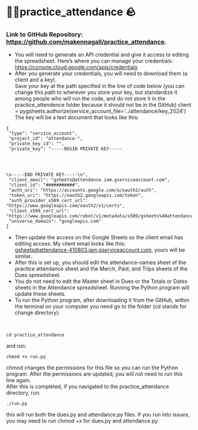 # 🧗‍♀️practice_attendance 🪨
### Link to GitHub Repository: https://github.com/makennagall/practice_attendance. <br>
* You will need to generate an API credential and give it access to editing the spreadsheet. Here’s where you can manage your credentials: https://console.cloud.google.com/apis/credentials <br>
* After you generate your credentials, you will need to download them (a client and a key).  <br>
Save your key at the path specified in the line of code below (you can change this path to wherever you store your key, but standardize it among people who will run the code, and do not store it in the practice_attendence folder because it should not be in the GitHub)
client = pygsheets.authorize(service_account_file='../attendance/key_2024') 
The key will be a text document that looks like this: <br>
```
{
 "type": "service_account",
 "project_id": "attendance-",
 "private_key_id": "",
 "private_key": "-----BEGIN PRIVATE KEY-----




\n-----END PRIVATE KEY-----\n",
 "client_email": "gsheets@attendance.iam.gserviceaccount.com",
 "client_id": "###########",
 "auth_uri": "https://accounts.google.com/o/oauth2/auth",
 "token_uri": "https://oauth2.googleapis.com/token",
 "auth_provider_x509_cert_url": "https://www.googleapis.com/oauth2/v1/certs",
 "client_x509_cert_url": "https://www.googleapis.com/robot/v1/metadata/x509/gsheets%40attendance.iam.gserviceaccount.com",
 "universe_domain": "googleapis.com"
}
```


* Then update the access on the Google Sheets so the client email has editing access. My client email looks like this:<br>
gsheets@attendance-410803.iam.gserviceaccount.com, yours will be similar. <br>
* After this is set up, you should edit the attendance-names sheet of the practice attendance sheet and the Merch, Paid, and Trips sheets of the Dues spreadsheet. <br>
* You do not need to edit the Master sheet in Dues or the Totals or Dates sheets in the Attendance spreadsheet. Running the Python program will update these sheets. <br>
* To run the Python program, after downloading it from the GitHub, within the terminal on your computer you need go to the folder (cd stands for change directory):
<br>

    cd practice_attendance

 and run:<br>
 
    chmod +x run.py
  
chmod changes the permissions for this file so you can run the Python program. After the permissions are updated, you will not need to run this line again.<br>
After this is completed, if you navigated to the practice_attendance directory, run:

    ./run.py
  
this will run both the dues.py and attendance.py files. If you run into issues, you may need to run chmod +x for dues.py and attendance.py.
	
